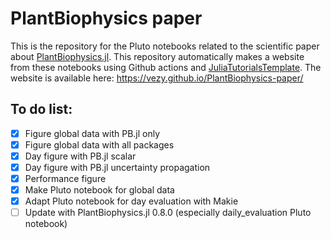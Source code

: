 # PlantBiophysics paper

This is the repository for the Pluto notebooks related to the scientific paper about [PlantBiophysics.jl](https://github.com/VEZY/PlantBiophysics.jl).
This repository automatically makes a website from these notebooks using Github actions and [JuliaTutorialsTemplate](https://github.com/rikhuijzer/JuliaTutorialsTemplate).
The website is available here: https://vezy.github.io/PlantBiophysics-paper/

## To do list:
- [x] Figure global data with PB.jl only
- [x] Figure global data with all packages
- [x] Day figure with PB.jl scalar
- [x] Day figure with PB.jl uncertainty propagation
- [x] Performance figure
- [x] Make Pluto notebook for global data
- [x] Adapt Pluto notebook for day evaluation with Makie
- [ ] Update with PlantBiophysics.jl 0.8.0 (especially daily_evaluation Pluto notebook)
